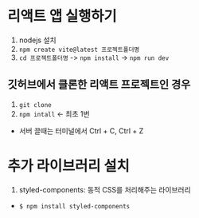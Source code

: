 # 리액트 앱 실행하기

1. nodejs 설치
2. `npm create vite@latest 프로젝트폴더명`
3. `cd 프로젝트폴더명` -> `npm install` -> `npm run dev`

## 깃허브에서 클론한 리액트 프로젝트인 경우
1. `git clone`
2. `npm intall` <- 최초 1번
- 서버 끌때는 터미널에서 Ctrl + C, Ctrl + Z

# 추가 라이브러리 설치
1. styled-components: 동적 CSS를 처리해주는 라이브러리
- `$ npm install styled-components`